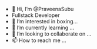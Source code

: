 - 👋 Hi, I’m @PraveenaSubu
- Fullstack Developer
- 👀 I’m interested in boxing...
- 🌱 I’m currently learning ...
- 💞️ I’m looking to collaborate on ...
- 📫 How to reach me ...

<!---
PraveenaSubu/PraveenaSubu is a ✨ special ✨ repository because its `README.md` (this file) appears on your GitHub profile.
You can click the Preview link to take a look at your changes.
--->
